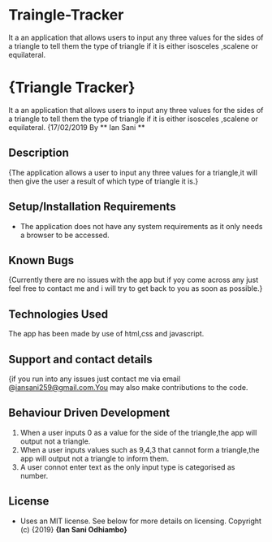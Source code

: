 # Traingle-Tracker
It a an application that allows users to input any three values for the  sides of a triangle to tell them the type of triangle if it is either isosceles ,scalene or equilateral.
# {Triangle Tracker}
It a an application that allows users to input any three values for the  sides of a triangle to tell them the type of triangle if it is either isosceles ,scalene or equilateral. {17/02/2019
By ** Ian Sani **
## Description
{The application allows a user to input any three values for a triangle,it will then give the user a result of which type of triangle it is.}
## Setup/Installation Requirements
* The application does not have any system requirements as it only needs a browser to be accessed.
## Known Bugs
{Currently there are no issues with the app but if yoy come across any just feel free to contact me and i will try to get back to you as soon as possible.}
## Technologies Used
The app has been made by use of html,css and javascript.
## Support and contact details
{if you run into any issues just contact me via email @iansani259@gmail.com.You may also make contributions to the code.
## Behaviour Driven Development
1. When a user inputs 0 as a value for the side of the triangle,the app will output not a triangle.
2. When a user inputs values such as 9,4,3 that cannot form a triangle,the app will output not a triangle to inform them.
3. A user connot enter text as the only input type is categorised as number.
## License
* Uses an MIT license.  See below for more details on licensing.
Copyright (c) {2019} **{Ian Sani Odhiambo}**
